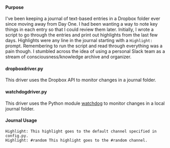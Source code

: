 #### Purpose

I've been keeping a journal of text-based entries in a Dropbox folder ever since moving away from Day One. I had been wanting a way to note key things in each entry so that I could review them later. Initially, I wrote a script to go through the entries and print out highlights from the last few days. Highlights were any line in the journal starting with a `Highlight: ` prompt. Remembering to run the script and read through everything was a pain though. I stumbled across the idea of using a personal Slack team as a stream of consciousness/knowledge archive and organizer.

#### dropboxdriver.py

This driver uses the Dropbox API to monitor changes in a journal folder.

#### watchdogdriver.py

This driver uses the Python module [watchdog](https://pypi.python.org/pypi/watchdog) to monitor changes in a local journal folder.

#### Journal Usage

```
Highlight: This highlight goes to the default channel specified in config.py.
Highlight: #random This highlight goes to the #random channel.
```
